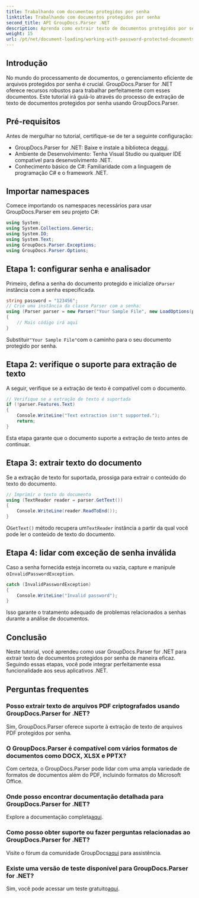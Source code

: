 ```yaml
---
title: Trabalhando com documentos protegidos por senha
linktitle: Trabalhando com documentos protegidos por senha
second_title: API GroupDocs.Parser .NET
description: Aprenda como extrair texto de documentos protegidos por senha usando GroupDocs.Parser for .NET. Aprimore seus recursos de processamento de documentos.
weight: 15
url: /pt/net/document-loading/working-with-password-protected-documents/
---
```

## Introdução
No mundo do processamento de documentos, o gerenciamento eficiente de arquivos protegidos por senha é crucial. GroupDocs.Parser for .NET oferece recursos robustos para trabalhar perfeitamente com esses documentos. Este tutorial irá guiá-lo através do processo de extração de texto de documentos protegidos por senha usando GroupDocs.Parser.
## Pré-requisitos
Antes de mergulhar no tutorial, certifique-se de ter a seguinte configuração:
-  GroupDocs.Parser for .NET: Baixe e instale a biblioteca de[aqui](https://releases.groupdocs.com/parser/net/).
- Ambiente de Desenvolvimento: Tenha Visual Studio ou qualquer IDE compatível para desenvolvimento .NET.
- Conhecimento básico de C#: Familiaridade com a linguagem de programação C# e o framework .NET.

## Importar namespaces
Comece importando os namespaces necessários para usar GroupDocs.Parser em seu projeto C#:
```csharp
using System;
using System.Collections.Generic;
using System.IO;
using System.Text;
using GroupDocs.Parser.Exceptions;
using GroupDocs.Parser.Options;
```

## Etapa 1: configurar senha e analisador
 Primeiro, defina a senha do documento protegido e inicialize o`Parser` instância com a senha especificada.
```csharp
string password = "123456";
// Crie uma instância da classe Parser com a senha:
using (Parser parser = new Parser("Your Sample File", new LoadOptions(password)))
{
    // Mais código irá aqui
}
```
 Substituir`"Your Sample File"`com o caminho para o seu documento protegido por senha.
## Etapa 2: verifique o suporte para extração de texto
A seguir, verifique se a extração de texto é compatível com o documento.
```csharp
// Verifique se a extração de texto é suportada
if (!parser.Features.Text)
{
    Console.WriteLine("Text extraction isn't supported.");
    return;
}
```
Esta etapa garante que o documento suporte a extração de texto antes de continuar.
## Etapa 3: extrair texto do documento
Se a extração de texto for suportada, prossiga para extrair o conteúdo do texto do documento.
```csharp
// Imprimir o texto do documento
using (TextReader reader = parser.GetText())
{
    Console.WriteLine(reader.ReadToEnd());
}
```
 O`GetText()` método recupera um`TextReader` instância a partir da qual você pode ler o conteúdo de texto do documento.
## Etapa 4: lidar com exceção de senha inválida
 Caso a senha fornecida esteja incorreta ou vazia, capture e manipule o`InvalidPasswordException`.
```csharp
catch (InvalidPasswordException)
{
    Console.WriteLine("Invalid password");
}
```
Isso garante o tratamento adequado de problemas relacionados a senhas durante a análise de documentos.

## Conclusão
Neste tutorial, você aprendeu como usar GroupDocs.Parser for .NET para extrair texto de documentos protegidos por senha de maneira eficaz. Seguindo essas etapas, você pode integrar perfeitamente essa funcionalidade aos seus aplicativos .NET.

## Perguntas frequentes
### Posso extrair texto de arquivos PDF criptografados usando GroupDocs.Parser for .NET?
Sim, GroupDocs.Parser oferece suporte à extração de texto de arquivos PDF protegidos por senha.
### O GroupDocs.Parser é compatível com vários formatos de documentos como DOCX, XLSX e PPTX?
Com certeza, o GroupDocs.Parser pode lidar com uma ampla variedade de formatos de documentos além do PDF, incluindo formatos do Microsoft Office.
### Onde posso encontrar documentação detalhada para GroupDocs.Parser for .NET?
 Explore a documentação completa[aqui](https://tutorials.groupdocs.com/parser/net/).
### Como posso obter suporte ou fazer perguntas relacionadas ao GroupDocs.Parser for .NET?
 Visite o fórum da comunidade GroupDocs[aqui](https://forum.groupdocs.com/c/parser/17) para assistência.
### Existe uma versão de teste disponível para GroupDocs.Parser for .NET?
 Sim, você pode acessar um teste gratuito[aqui](https://releases.groupdocs.com/).